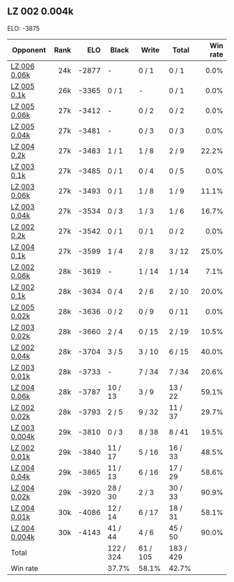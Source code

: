 ## LZ 002 0.004k ##

ELO: -3875

Opponent | Rank | ELO | Black | Write | Total | Win rate
---------|-----:|----:|-------|-------|-------|-------:
[LZ 006 0.06k](LZ%20006%200.06k.md) | 24k | -2877 | - | 0 / 1 | 0 / 1 | 0.0%
[LZ 005 0.1k](LZ%20005%200.1k.md) | 26k | -3365 | 0 / 1 | - | 0 / 1 | 0.0%
[LZ 005 0.06k](LZ%20005%200.06k.md) | 27k | -3412 | - | 0 / 2 | 0 / 2 | 0.0%
[LZ 005 0.04k](LZ%20005%200.04k.md) | 27k | -3481 | - | 0 / 3 | 0 / 3 | 0.0%
[LZ 004 0.2k](LZ%20004%200.2k.md) | 27k | -3483 | 1 / 1 | 1 / 8 | 2 / 9 | 22.2%
[LZ 003 0.1k](LZ%20003%200.1k.md) | 27k | -3485 | 0 / 1 | 0 / 4 | 0 / 5 | 0.0%
[LZ 003 0.06k](LZ%20003%200.06k.md) | 27k | -3493 | 0 / 1 | 1 / 8 | 1 / 9 | 11.1%
[LZ 003 0.04k](LZ%20003%200.04k.md) | 27k | -3534 | 0 / 3 | 1 / 3 | 1 / 6 | 16.7%
[LZ 002 0.2k](LZ%20002%200.2k.md) | 27k | -3542 | 0 / 1 | 0 / 1 | 0 / 2 | 0.0%
[LZ 004 0.1k](LZ%20004%200.1k.md) | 27k | -3599 | 1 / 4 | 2 / 8 | 3 / 12 | 25.0%
[LZ 002 0.06k](LZ%20002%200.06k.md) | 28k | -3619 | - | 1 / 14 | 1 / 14 | 7.1%
[LZ 002 0.1k](LZ%20002%200.1k.md) | 28k | -3634 | 0 / 4 | 2 / 6 | 2 / 10 | 20.0%
[LZ 005 0.02k](LZ%20005%200.02k.md) | 28k | -3636 | 0 / 2 | 0 / 9 | 0 / 11 | 0.0%
[LZ 003 0.02k](LZ%20003%200.02k.md) | 28k | -3660 | 2 / 4 | 0 / 15 | 2 / 19 | 10.5%
[LZ 002 0.04k](LZ%20002%200.04k.md) | 28k | -3704 | 3 / 5 | 3 / 10 | 6 / 15 | 40.0%
[LZ 003 0.01k](LZ%20003%200.01k.md) | 28k | -3733 | - | 7 / 34 | 7 / 34 | 20.6%
[LZ 004 0.06k](LZ%20004%200.06k.md) | 28k | -3787 | 10 / 13 | 3 / 9 | 13 / 22 | 59.1%
[LZ 002 0.02k](LZ%20002%200.02k.md) | 28k | -3793 | 2 / 5 | 9 / 32 | 11 / 37 | 29.7%
[LZ 003 0.004k](LZ%20003%200.004k.md) | 29k | -3810 | 0 / 3 | 8 / 38 | 8 / 41 | 19.5%
[LZ 002 0.01k](LZ%20002%200.01k.md) | 29k | -3840 | 11 / 17 | 5 / 16 | 16 / 33 | 48.5%
[LZ 004 0.04k](LZ%20004%200.04k.md) | 29k | -3865 | 11 / 13 | 6 / 16 | 17 / 29 | 58.6%
[LZ 004 0.02k](LZ%20004%200.02k.md) | 29k | -3920 | 28 / 30 | 2 / 3 | 30 / 33 | 90.9%
[LZ 004 0.01k](LZ%20004%200.01k.md) | 30k | -4086 | 12 / 14 | 6 / 17 | 18 / 31 | 58.1%
[LZ 004 0.004k](LZ%20004%200.004k.md) | 30k | -4143 | 41 / 44 | 4 / 6 | 45 / 50 | 90.0%
Total | | | 122 / 324 | 61 / 105 | 183 / 429 | 
Win rate| | | 37.7% | 58.1% | 42.7% | 
